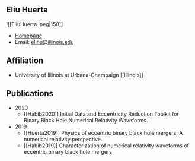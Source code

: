 ## Eliu Huerta

![[EliuHuerta.jpeg|150]]

* [Homepage](https://eliuhe.wixsite.com/eliu)
* Email: elihu@illinois.edu

## Affiliation

* University of Illinois at Urbana-Champaign [[Illinois]]

## Publications

- 2020
	- [[Habib2020]] Initial Data and Eccentricity Reduction Toolkit for Binary Black Hole Numerical Relativity Waveforms.
- 2019
	- [[Huerta2019]] Physics of eccentric binary black hole mergers: A numerical relativity perspective.
	- [[Habib2019]] Characterization of numerical relativity waveforms of eccentric binary black hole mergers